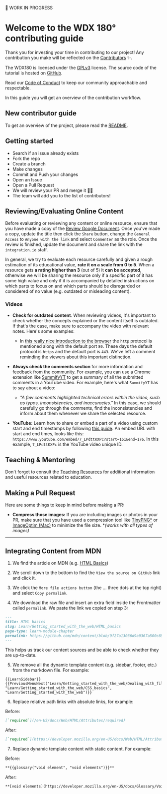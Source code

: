🚧 WORK IN PROGRESS

# Welcome to the WDX 180° contributing guide 

Thank you for investing your time in contributing to our project! Any contribution you make will be reflected on the [Contributors](README.md#contribute) :sparkles:.

The WDX180 is licensed under the [GPLv3](https://www.gnu.org/licenses/gpl-3.0.txt) license. The source code of the tutorial is hosted on [GitHub](https://github.com/in-tech-gration/WDX-180). 

Read our [Code of Conduct](CODE_OF_CONDUCT.md) to keep our community approachable and respectable.

In this guide you will get an overview of the contribution workflow.

## New contributor guide

To get an overview of the project, please read the [README](README.md). 

## Getting started

- Search if an issue already exists []()
- Fork the repo
- Create a branch
- Make changes
- Commit and Push your changes
- Open an Issue
- Open a Pull Request
- We will review your PR and merge it :tada::tada:
- The team will add you to the list of contributors! []()

## Reviewing/Evaluating Online Content

Before evaluating or reviewing any content or online resource, ensure that you have made a copy of the [Review Google Document](https://docs.google.com/document/d/1CRaejbYTLorucBXauv2Z-FEqXtYB5K1hdsZu7496YEc/copy). Once you've made a copy, update the title then click the `Share` button, change the `General Access` to `Anyone with the link` and select `Commenter` as the role. Once the review is finished, update the document and share the link with the `integration.io` staff. 

In general, we try to evaluate each resource carefully and given a rough estimation of its educational value, **rate it on a scale from 0 to 5**. When a resource gets **a rating higher than 3** (out of 5) it **can be accepted**, otherwise we will be sharing the resource only if a specific part of it has some high value and only if it is accompanied by detailed instructions on which parts to focus on and which parts should be disregarded or considered of no value (e.g. outdated or misleading content). 

### Videos

- **Check for outdated content**. When reviewing videos, it's important to check whether the concepts explained or the content itself is outdated. If that's the case, make sure to accompany the video with relevant notes. Here's some examples:

  - In [this really nice introduction to the browser](https://www.youtube.com/watch?v=DuSURHrZG6I) the `http` protocol is mentioned along with the default port `80`. These days the default protocol is `https` and the default port is `443`. We've left a comment reminding the viewers about this important distinction.

- **Always check the comments section** for more information and feedback from the community. For example, you can use a Chrome extension like [SummifyYT](https://chrome.google.com/webstore/detail/summifyyt-summarize-youtu/mcjgidambippeaajehcfimmephgholco) to get a summary of all the submitted comments in a YouTube video. For example, here's what `SummifyYT` has to say about a video:

  - _"A few comments highlighted technical errors within the video, such as typos, inconsistencies, and inaccuracies."_ In this case, we should carefully go through the comments, find the inconsistencies and inform about them whenever we share the selected resource. 

- **YouTube:** Learn how to share or embed a part of a video using custom start and end timestamps by following [this guide](https://www.coolfundas.com/youtube-videos-how-to-set-start-and-end-time-easily/). An embed URL with start and end times, looks like this: `https://www.youtube.com/embed/7_LPdttKXPc?start=161&end=176`. In this example, `7_LPdttKXPc` is the YouTube video unique ID.

## Teaching & Mentoring

Don't forget to consult the [Teaching Resources](/teaching/README.md) for additional information and useful resources related to education.

## Making a Pull Request

Here are some things to keep in mind before making a PR:

- **Compress those images:** If you are including images or photos in your PR, make sure that you have used a compression tool like [TinyPNG*](https://tinypng.com/) or [ImageOptim (Mac)](https://imageoptim.com/mac) to minimize the file size. *_(works with all types of images)_

---

## Integrating Content from MDN 

1) We find the article on MDN (e.g. [HTML Basics](https://developer.mozilla.org/en-US/docs/Learn/Getting_started_with_the_web/HTML_basics))

2) We scroll down to the bottom to find the `View the source on GitHub` link and click it.

3) We click the `More file actions button` (the ... three dots at the top right) and select `Copy permalink`.

4) We download the raw file and insert an extra field inside the Frontmatter called `permalink`. We paste the link we copied on step 3:

```markdown
---
title: HTML basics
slug: Learn/Getting_started_with_the_web/HTML_basics
page-type: learn-module-chapter
permalink: https://github.com/mdn/content/blob/9f27a13036d9a0367a500c853648cc3b02da779a/files/en-us/learn/getting_started_with_the_web/html_basics/index.md
---
```

This helps us track our content sources and be able to check whether they are up-to-date.

5) We remove all the dynamic template content (e.g. sidebar, footer, etc.) from the markdown file. For example:

```
{{LearnSidebar}}{{PreviousMenuNext("Learn/Getting_started_with_the_web/Dealing_with_files", "Learn/Getting_started_with_the_web/CSS_basics", "Learn/Getting_started_with_the_web")}}
```

6) Replace relative path links with absolute links, for example:

Before:

```markdown
[`required`](/en-US/docs/Web/HTML/Attributes/required)
```

After:

```markdown  
[`required`](https://developer.mozilla.org/en-US/docs/Web/HTML/Attributes/required)
```

7) Replace dynamic template content with static content. For example:

Before:

```markdown
**{{glossary("void element", "void elements")}}**
```

After:

```markdown
**[void elements](https://developer.mozilla.org/en-US/docs/Glossary/Void_element)**
```
